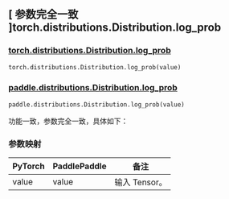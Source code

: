 ## [ 参数完全一致 ]torch.distributions.Distribution.log_prob

### [torch.distributions.Distribution.log\_prob](https://pytorch.org/docs/stable/distributions.html#torch.distributions.distribution.Distribution.log_prob)

```python
torch.distributions.Distribution.log_prob(value)
```

### [paddle.distributions.Distribution.log\_prob](https://pytorch.org/docs/stable/distributions.html#torch.distributions.distribution.Distribution.log_prob)

```python
paddle.distributions.Distribution.log_prob(value)
```


功能一致，参数完全一致，具体如下：

### 参数映射

| PyTorch | PaddlePaddle | 备注         |
| ------- | ------------ | ------------ |
| value   | value        | 输入 Tensor。 |
